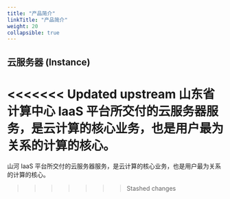 ```yaml
---
title: "产品简介"
linkTitle: "产品简介"
weight: 20
collapsible: true
---
```


## 云服务器 (Instance)

<<<<<<< Updated upstream
山东省计算中心 IaaS 平台所交付的云服务器服务，是云计算的核心业务，也是用户最为关系的计算的核心。
=======
山河 IaaS 平台所交付的云服务器服务，是云计算的核心业务，也是用户最为关系的计算的核心。
>>>>>>> Stashed changes
